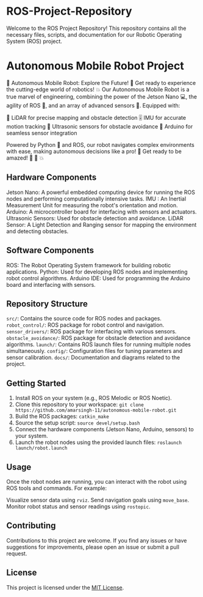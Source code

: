 # ROS-Project-Repository
Welcome to the ROS Project Repository! This repository contains all the necessary files, scripts, and documentation for our Robotic Operating System (ROS) project.

# Autonomous Mobile Robot Project

🤖 Autonomous Mobile Robot: Explore the Future! 🚀
Get ready to experience the cutting-edge world of robotics! 💥 Our Autonomous Mobile Robot is a true marvel of engineering, combining the power of the Jetson Nano 💻, the agility of ROS 🧩, and an array of advanced sensors 👀.
Equipped with:

🔭 LiDAR for precise mapping and obstacle detection
🎚️ IMU for accurate motion tracking
📡 Ultrasonic sensors for obstacle avoidance
🔌 Arduino for seamless sensor integration

Powered by Python 🐍 and ROS, our robot navigates complex environments with ease, making autonomous decisions like a pro! 🧠
Get ready to be amazed! 🚀 🤖 💥

## Hardware Components

Jetson Nano: A powerful embedded computing device for running the ROS nodes and performing computationally intensive tasks.
IMU : An Inertial Measurement Unit for measuring the robot's orientation and motion.
Arduino: A microcontroller board for interfacing with sensors and actuators.
Ultrasonic Sensors: Used for obstacle detection and avoidance.
LiDAR Sensor: A Light Detection and Ranging sensor for mapping the environment and detecting obstacles.

## Software Components

ROS: The Robot Operating System framework for building robotic applications.
Python: Used for developing ROS nodes and implementing robot control algorithms.
Arduino IDE: Used for programming the Arduino board and interfacing with sensors.

## Repository Structure

`src/`: Contains the source code for ROS nodes and packages.
`robot_control/`: ROS package for robot control and navigation.
`sensor_drivers/`: ROS package for interfacing with various sensors.
`obstacle_avoidance/`: ROS package for obstacle detection and avoidance algorithms.
 `launch/`: Contains ROS launch files for running multiple nodes simultaneously.
`config/`: Configuration files for tuning parameters and sensor calibration.
 `docs/`: Documentation and diagrams related to the project.

## Getting Started

1. Install ROS on your system (e.g., ROS Melodic or ROS Noetic).
2. Clone this repository to your workspace: `git clone https://github.com/amarsingh-11/autonomous-mobile-robot.git`
3. Build the ROS packages: `catkin_make`
4. Source the setup script: `source devel/setup.bash`
5. Connect the hardware components (Jetson Nano, Arduino, sensors) to your system.
6. Launch the robot nodes using the provided launch files: `roslaunch launch/robot.launch`

## Usage

Once the robot nodes are running, you can interact with the robot using ROS tools and commands. For example:

 Visualize sensor data using `rviz`.
 Send navigation goals using `move_base`.
Monitor robot status and sensor readings using `rostopic`.


## Contributing

Contributions to this project are welcome. If you find any issues or have suggestions for improvements, please open an issue or submit a pull request.

## License

This project is licensed under the [MIT License](LICENSE).
